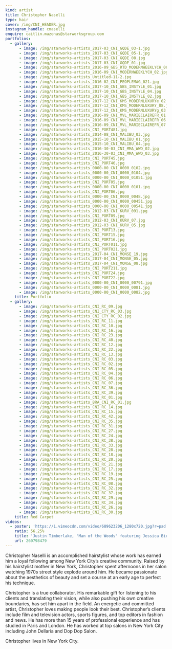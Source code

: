 ```yaml
---
kind: artist
title: Christopher Naselli
type: hair
cover: /img/CNI_HEADER.jpg
instagram_handle: cnaselli
enquire: caitlin.mazonas@starworksgroup.com
portfolios:
  - gallery:
      - image: /img/starworks-artists_2017-03_CNI_GQDE_03-1.jpg
      - image: /img/starworks-artists_2017-03_CNI_GQDE_05-1.jpg
      - image: /img/starworks-artists_2017-03_CNI_GQDE_08.jpg
      - image: /img/starworks-artists_2017-03_CNI_GQDE_01.jpg
      - image: /img/starworks-artists_2016-09_GBS_RTD_MODERNWEEKLYCH_08-1.jpg
      - image: /img/starworks-artists_2016-09_CNI_MODERNWEEKLYCH_02.jpg
      - image: /img/starworks-artists_Untitled-11-2.jpg
      - image: /img/starworks-artists_2016-02_CNI_PEOPLEMAG_021.jpg
      - image: /img/starworks-artists_2017-10_CNI_GBS_INSTYLE_01.jpg
      - image: /img/starworks-artists_2017-10_CNI_GBS_INSTYLE_04.jpg
      - image: /img/starworks-artists_2017-10_CNI_GBS_INSTYLE_02.jpg
      - image: /img/starworks-artists_2017-12_CNI_KMS_MODERNLUXURYe_02.jpg
      - image: /img/starworks-artists_2017-12_CNI_KMS_MODERNLUXURY_08.jpg
      - image: /img/starworks-artists_2017-12_CNI_KMS_MODERNLUXURYg_03.jpg
      - image: /img/starworks-artists_2016-09_CNI_MVL_MARIECLAIREFR_01.jpg
      - image: /img/starworks-artists_2016-09_CNI_MVL_MARIECLAIREFR_06.jpg
      - image: /img/starworks-artists_2016-09_CNI_MVL_MARIECLAIREFR_07.jpg
      - image: /img/starworks-artists_CNI_PORT481.jpg
      - image: /img/starworks-artists_2014-08_CNI_MALIBU_03.jpg
      - image: /img/starworks-artists_2015-10_CNI_MALIBU_01.jpg
      - image: /img/starworks-artists_2015-10_CNI_MALIBU_04.jpg
      - image: /img/starworks-artists_2016-30-03_CNI_MMA_WWD_02.jpg
      - image: /img/starworks-artists_2016-30-03_CNI_MMA_WWD_03.jpg
      - image: /img/starworks-artists_CNI_PORT45.jpg
      - image: /img/starworks-artists_CNI_PORT46.jpg
      - image: /img/starworks-artists_0000-00_CNI_0000_0102.jpg
      - image: /img/starworks-artists_0000-00_CNI_0000_0104.jpg
      - image: /img/starworks-artists_0000-00_CNI_0000_01051.jpg
      - image: /img/starworks-artists_CNI_PORT05.jpg
      - image: /img/starworks-artists_0000-00_CNI_0000_0101.jpg
      - image: /img/starworks-artists_CNI_PORT06.jpg
      - image: /img/starworks-artists_0000-00_CNI_0000_0048.jpg
      - image: /img/starworks-artists_0000-00_CNI_0000_00451.jpg
      - image: /img/starworks-artists_0000-00_CNI_0000_00541.jpg
      - image: /img/starworks-artists_2012-03_CNI_KURV_091.jpg
      - image: /img/starworks-artists_CNI_PORT09.jpg
      - image: /img/starworks-artists_2012-03_CNI_KURV_07.jpg
      - image: /img/starworks-artists_2012-03_CNI_KURV_05.jpg
      - image: /img/starworks-artists_CNI_PORT13.jpg
      - image: /img/starworks-artists_CNI_PORT15.jpg
      - image: /img/starworks-artists_CNI_PORT16.jpg
      - image: /img/starworks-artists_CNI_PORT011.jpg
      - image: /img/starworks-artists_CNI_PORT021.jpg
      - image: /img/starworks-artists_2017-04_CNI_MONSE_19.jpg
      - image: /img/starworks-artists_2017-04_CNI_MONSE_05.jpg
      - image: /img/starworks-artists_2017-04_CNI_MONSE_08.jpg
      - image: /img/starworks-artists_CNI_PORT211.jpg
      - image: /img/starworks-artists_CNI_PORT24.jpg
      - image: /img/starworks-artists_CNI_PORT22.jpg
      - image: /img/starworks-artists_0000-00_CNI_0000_00791.jpg
      - image: /img/starworks-artists_0000-00_CNI_0000_0081.jpg
      - image: /img/starworks-artists_0000-00_CNI_0000_0082.jpg
    title: Portfolio
  - gallery:
      - image: /img/starworks-artists_CNI_RC_09.jpg
      - image: /img/starworks-artists_CNI_CTY_RC_03.jpg
      - image: /img/starworks-artists_CNI_CTY_RC_02.jpg
      - image: /img/starworks-artists_CNI_RC_11.jpg
      - image: /img/starworks-artists_CNI_RC_10.jpg
      - image: /img/starworks-artists_CNI_RC_16.jpg
      - image: /img/starworks-artists_CNI_RC_23.jpg
      - image: /img/starworks-artists_CNI_RC_40.jpg
      - image: /img/starworks-artists_CNI_RC_12.jpg
      - image: /img/starworks-artists_CNI_RC_22.jpg
      - image: /img/starworks-artists_CNI_RC_13.jpg
      - image: /img/starworks-artists_CNI_RC_03.jpg
      - image: /img/starworks-artists_CNI_RC_02.jpg
      - image: /img/starworks-artists_CNI_RC_05.jpg
      - image: /img/starworks-artists_CNI_RC_04.jpg
      - image: /img/starworks-artists_CNI_RC_06.jpg
      - image: /img/starworks-artists_CNI_RC_07.jpg
      - image: /img/starworks-artists_CNI_RC_36.jpg
      - image: /img/starworks-artists_CNI_RC_39.jpg
      - image: /img/starworks-artists_CNI_RC_01.jpg
      - image: /img/starworks-artists_BRA_CNI_RC_01.jpg
      - image: /img/starworks-artists_CNI_RC_14.jpg
      - image: /img/starworks-artists_CNI_RC_15.jpg
      - image: /img/starworks-artists_CNI_RC_42.jpg
      - image: /img/starworks-artists_CNI_RC_35.jpg
      - image: /img/starworks-artists_CNI_RC_31.jpg
      - image: /img/starworks-artists_CNI_RC_27.jpg
      - image: /img/starworks-artists_CNI_RC_24.jpg
      - image: /img/starworks-artists_CNI_RC_38.jpg
      - image: /img/starworks-artists_CNI_RC_33.jpg
      - image: /img/starworks-artists_CNI_RC_28.jpg
      - image: /img/starworks-artists_CNI_RC_18.jpg
      - image: /img/starworks-artists_CNI_RC_20.jpg
      - image: /img/starworks-artists_CNI_RC_21.jpg
      - image: /img/starworks-artists_CNI_RC_17.jpg
      - image: /img/starworks-artists_CNI_RC_19.jpg
      - image: /img/starworks-artists_CNI_RC_25.jpg
      - image: /img/starworks-artists_CNI_RC_08.jpg
      - image: /img/starworks-artists_CNI_RC_32.jpg
      - image: /img/starworks-artists_CNI_RC_37.jpg
      - image: /img/starworks-artists_CNI_RC_29.jpg
      - image: /img/starworks-artists_CNI_RC_34.jpg
      - image: /img/starworks-artists_CNI_RC_26.jpg
      - image: /img/starworks-artists_CNI_RC_30.jpg
    title: Red Carpet
videos:
  - poster: 'https://i.vimeocdn.com/video/689623206_1280x720.jpg?r=pad'
    ratio: 56.25%
    title: 'Justin Timberlake, "Man of the Woods" featuring Jessica Biel'
    url: 260798479
---
```

Christopher Naselli is an accomplished hairstylist whose work has earned him a loyal following among New York City’s creative community. Raised by his hairstylist mother in New York, Christopher spent afternoons in her salon watching 1970s street style explode around him. He became passionate about the aesthetics of beauty and set a course at an early age to perfect his technique.

Christopher is a true collaborator. His remarkable gift for listening to his clients and translating their vision, while also pushing his own creative boundaries, has set him apart in the field. An energetic and committed artist, Christopher loves making people look their best.
Christopher’s clients include film and television actors, sports figures, and top editors in fashion and news. He has more than 15 years of professional experience and has studied in Paris and London. He has worked at top salons in New York City including John Dellaria and Dop Dop Salon.

Christopher lives in New York City.
